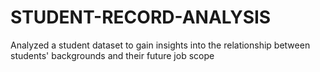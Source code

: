 # STUDENT-RECORD-ANALYSIS
Analyzed a student dataset to gain insights into the relationship between students' backgrounds and their future job scope
